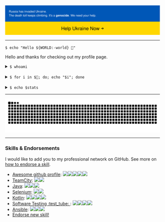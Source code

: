 [![Stand With Ukraine](https://raw.githubusercontent.com/vshymanskyy/StandWithUkraine/main/banner2-direct.svg)](https://stand-with-ukraine.pp.ua)

---

<code>$ echo "Hello ${WORLD:-world} 👋"</code>

Hello and thanks for checking out my profile page.

<details> 
  <summary><code>$ whoami</code></summary>
  <br/>
My name is Serhii, I am a self-taught software tester / developer from Ukraine 🇺🇦 located in Norway 🇳🇴  
At work I'm most passionate about software quality 🔍 and automation ⚙️ I also enjoy uncovering and fixing nasty 🐞  
In my spare time I enjoy a variety of different things which are too numerous to list here.  
</details>

<br/>

<details> 
  <summary><code>$ for i in $📌; do; echo "$i"; done</code></summary>
  <br/>
  <ul>
    <li>🦸‍♂️ By day I work <a href="https://cegal.com">@CEGAL</a>, where I create all sorts of automation 🤖 using TDD (Tea Driven Development 🍵🔨), with my main focus areas being testing 🧪 and CI 💯</li>
    <li>👨‍💻 I also have been for the past 5+ years and continue to-day wearing a bunch of development hats :shipit: <a href="https://elhub.no">@Elhub</a>, working with test automation, cloud, back-end development, CI/CD, and dev experience.</li>
    <li>🦹‍♂️ By night I’m currently learning 🌱 <a href="https://www.haskell.org/">λ Haskell</a> and functional programming.</li>
    <ul>
      <li> 🌲 My "evergreen goals" are: learning and expanding my programming and leadership skills. I am always excited about new challenges, and I want to be ready for anything I might end up doing professionally in the future. I love learning new stuff, so as Gandhi once said, <i>"Learn as if you were to live forever"</i> 📚</li>
    </ul>
    <li>❤️  Things I care about:</li>
    <ul>
      <li>🔏 Online privacy and personal data protection</li>
      <li>:octocat: OSS</li>
      <li>📖 Free and open knowledge</li>
    </ul>
    <li>📫 I'm not a fan of Twitter and social media in general, but here are some ways how to reach me:</li>
    <ul>
      <li>💬 <a href="https://github.com/serpro69/serpro69/discussions">ask me about anything</a>
      <li>🕶️ <a href="https://matrix.to/#/@serpro:matrix.org">matrix</a></li>
      <li>🔗 <a href="https://www.linkedin.com/in/serpro69/">linkedin</a></li>
      <li>☕ <a href="https://www.buymeacoffee.com/serpro69">buymeacoffee</a></li>
    </ul>
    <li>⚡ Fun facts:</li>
    <ul>
      <li>I haven't been a coder for my entire professional life. I have a second degree in Finance and I worked in Audit and Finance, among other things, before I found myself in IT...</li>
      <li>Some people call me Sergio, for no immediately apparent reasons...</li>
    </ul>
  </ul>
</details>

<br/>

<details>
  <summary><code>$ echo $stats</code></summary>
  <br/>
  <a href="https://github.com/serpro69"><img alt="Github Stats" src="https://github-profile-trophy.vercel.app/?username=serpro69&theme=nord&no-bg=true"/></a>
</details>

---

<picture>
  <source media="(prefers-color-scheme: dark)" srcset="https://raw.githubusercontent.com/serpro69/serpro69/output/github-contribution-grid-snake-dark.svg">
  <source media="(prefers-color-scheme: light)" srcset="https://raw.githubusercontent.com/serpro69/serpro69/output/github-contribution-grid-snake.svg">
  <img alt="github contribution grid snake animation" src="https://raw.githubusercontent.com/serpro69/serpro69/output/github-contribution-grid-snake.svg">
</picture>
<!--generated with https://github.com/Platane/snk -->

---

<!--START_SECTION:endorsements-->
  ### Skills & Endorsements
  
  I would like to add you to my professional network on GitHub. See more on [how to endorse a skill](https://github.com/serpro69/serpro69/issues/3).

  <ul>
  <li><a href="https://github.com/serpro69/serpro69/issues/9">Awesome github profile</a>: <img src=https://avatars.githubusercontent.com/u/76916525?u=71c8d2f77c1a9fa147eb4363601e777c97a6240a&v=4&s=20 height=20 /><img src=https://avatars.githubusercontent.com/u/76916525?u=71c8d2f77c1a9fa147eb4363601e777c97a6240a&v=4&s=20 height=20 /><img src=https://avatars.githubusercontent.com/u/76916525?u=71c8d2f77c1a9fa147eb4363601e777c97a6240a&v=4&s=20 height=20 /><img src=https://avatars.githubusercontent.com/u/22973227?u=30ca205ca85c86d515c568b57def03c9b560e75b&v=4&s=20 height=20 /><img src=https://avatars.githubusercontent.com/u/147504002?u=3dc09d8ac4c0afedeefababf6ae084c9d51d48a6&v=4&s=20 height=20 /></li>
<li><a href="https://github.com/serpro69/serpro69/issues/8">TeamCity</a>: <img src=https://avatars.githubusercontent.com/u/88715481?v=4&s=20 height=20 /><img src=https://avatars.githubusercontent.com/u/88715481?v=4&s=20 height=20 /></li>
<li><a href="https://github.com/serpro69/serpro69/issues/7">Java</a>: <img src=https://avatars.githubusercontent.com/u/88715481?v=4&s=20 height=20 /><img src=https://avatars.githubusercontent.com/u/88715481?v=4&s=20 height=20 /><img src=https://avatars.githubusercontent.com/u/76916525?u=71c8d2f77c1a9fa147eb4363601e777c97a6240a&v=4&s=20 height=20 /></li>
<li><a href="https://github.com/serpro69/serpro69/issues/6">Selenium</a>: <img src=https://avatars.githubusercontent.com/u/88715481?v=4&s=20 height=20 /><img src=https://avatars.githubusercontent.com/u/88715481?v=4&s=20 height=20 /></li>
<li><a href="https://github.com/serpro69/serpro69/issues/5">Kotlin</a>: <img src=https://avatars.githubusercontent.com/u/22973227?u=30ca205ca85c86d515c568b57def03c9b560e75b&v=4&s=20 height=20 /><img src=https://avatars.githubusercontent.com/u/88715481?v=4&s=20 height=20 /><img src=https://avatars.githubusercontent.com/u/88715481?v=4&s=20 height=20 /><img src=https://avatars.githubusercontent.com/u/76916525?u=71c8d2f77c1a9fa147eb4363601e777c97a6240a&v=4&s=20 height=20 /></li>
<li><a href="https://github.com/serpro69/serpro69/issues/4">Software Testing :test_tube: </a>: <img src=https://avatars.githubusercontent.com/u/22973227?u=30ca205ca85c86d515c568b57def03c9b560e75b&v=4&s=20 height=20 /><img src=https://avatars.githubusercontent.com/u/88715481?v=4&s=20 height=20 /><img src=https://avatars.githubusercontent.com/u/88715481?v=4&s=20 height=20 /><img src=https://avatars.githubusercontent.com/u/76916525?u=71c8d2f77c1a9fa147eb4363601e777c97a6240a&v=4&s=20 height=20 /></li>
<li><a href="https://github.com/serpro69/serpro69/issues/2">Ansible</a>: <img src=https://avatars.githubusercontent.com/u/22973227?u=30ca205ca85c86d515c568b57def03c9b560e75b&v=4&s=20 height=20 /><img src=https://avatars.githubusercontent.com/u/88715481?v=4&s=20 height=20 /><img src=https://avatars.githubusercontent.com/u/88715481?v=4&s=20 height=20 /></li>
  <li><a href="https://github.com/serpro69/serpro69/issues/new?assignees=&labels=&template=endorsement-template.md&title=Endorse%3A+SKILL_HERE">Endorse new skill!</a></li>
  </ul>
  <!--END_SECTION:endorsements-->
